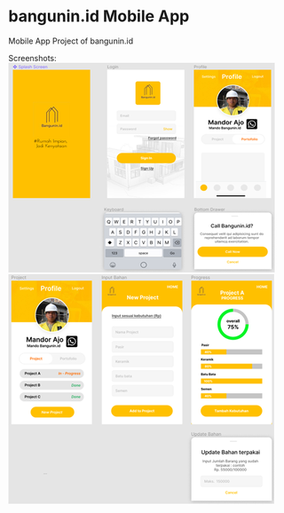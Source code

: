 # bangunin.id Mobile App
Mobile App Project of bangunin.id

Screenshots:
![image](/assets/Screenshots/ss1.png)
![image](/assets/Screenshots/ss2.png)
